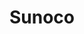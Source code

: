 ---
title: "Sunoco"
url: /lansing/sunoco-south-martin-luther-king-jr-boulevard/
shop: convenience
---